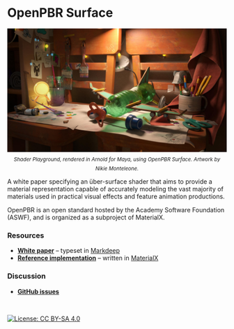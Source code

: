 # OpenPBR Surface

<p align="center">
<img src="images/OpenPBR title.jpg" title="OpenPBR demonstration scene" />
<sub><i>Shader Playground, rendered in Arnold for Maya, using OpenPBR Surface. Artwork by Nikie Monteleone.</i></sub>
</p>

A white paper specifying an über-surface shader that aims to provide a material representation capable of accurately modeling the vast majority of materials used in practical visual effects and feature animation productions.

OpenPBR is an open standard hosted by the Academy Software Foundation (ASWF), and is organized as a subproject of MaterialX.


### Resources

* **[White paper](https://academysoftwarefoundation.github.io/OpenPBR/)** – typeset in [Markdeep](https://casual-effects.com/markdeep/)
* **[Reference implementation](reference/open_pbr_surface.mtlx)** – written in [MaterialX](https://materialx.org/)

### Discussion
* **[GitHub issues](https://github.com/AcademySoftwareFoundation/OpenPBR/issues)**

<br/>

[![License: CC BY-SA 4.0](https://img.shields.io/badge/License-Apache%202.0-informational.svg)](LICENSE.txt)
